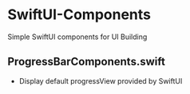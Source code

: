 # SwiftUI-Components
Simple SwiftUI components for UI Building

## ProgressBarComponents.swift
- Display default progressView provided by SwiftUI
